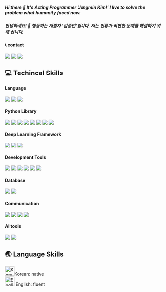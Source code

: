 ##### Hi there 👋 It's Acting Programmer 'Jongmin Kim!' I live to solve the problem what humanity faced now.
##### 안녕하세요! 👋 행동하는 개발자 '김종민'입니다. 저는 인류가 직면한 문제를 해결하기 위해 삽니다.

#### 📞 contact
<a href="https://www.linkedin.com/in/kim-j-25a93a11b/"><img src="https://img.shields.io/badge/Linkedin-0A66C2?style=flat-square&logo=LinkedIn&logoColor=white&link=https://www.linkedin.com/in/kim-j-25a93a11b/"/></a> <a href="mailto:miniwa00@gmail.com"><img src="https://img.shields.io/badge/miniwa00@gmail.com-EA4335?style=flat-square&logo=Gmail&logoColor=white&link=mailto:miniwa00@gmail.com"/></a> <a href="https://www.instagram.com/may_u_like/"><img src="https://img.shields.io/badge/Instagram-E4405F?style=flat-square&logo=Instagram&logoColor=white&link=mailto:https://www.instagram.com/may_u_like/"/></a>

## 💻 Techincal Skills
#### Language
<img src="https://img.shields.io/badge/python-3776AB?style=for-the-badge&logo=python&logoColor=white"> <img src="https://img.shields.io/badge/Flutter-02569B?style=for-the-badge&logo=Flutter&logoColor=white"> <img src="https://img.shields.io/badge/Dart-0175C2?style=for-the-badge&logo=Dart&logoColor=white">
#### Python Library
<img src="https://img.shields.io/badge/Pandas-150458?style=for-the-badge&logo=pandas&logoColor=white"> <img src="https://img.shields.io/badge/NumPy-013243?style=for-the-badge&logo=NumPy&logoColor=white"> <img src="https://img.shields.io/badge/Matplotlib-1A285F?style=for-the-badge&logo=&logoColor=white"> <img src="https://img.shields.io/badge/Seaborn-FF9E0F?style=for-the-badge&logo=&logoColor=white"> <img src="https://img.shields.io/badge/Selenium-43B02A?style=for-the-badge&logo=Selenium&logoColor=white"> <img src="https://img.shields.io/badge/Beatiful Soup-000000?style=for-the-badge&logo=&logoColor=white"> <img src="https://img.shields.io/badge/Folium-77B829?style=for-the-badge&logo=Folium&logoColor=white"> <img src="https://img.shields.io/badge/Streamlit-FF4B4B?style=for-the-badge&logo=Streamlit&logoColor=white">
#### Deep Learning Framework
<img src="https://img.shields.io/badge/PyTorch-EE4C2C?style=for-the-badge&logo=PyTorch&logoColor=white"> <img src="https://img.shields.io/badge/TensorFlow-FF6F00?style=for-the-badge&logo=TensorFlow&logoColor=white"> <img src="https://img.shields.io/badge/Keras-D00000?style=for-the-badge&logo=Keras&logoColor=white">
#### Development Tools
<img src="https://img.shields.io/badge/Jupyter-F37626?style=for-the-badge&logo=Jupyter&logoColor=white"> <img src="https://img.shields.io/badge/VS Code-007ACC?style=for-the-badge&logo=Visual Studio Code&logoColor=white"> <img src="https://img.shields.io/badge/MySQL Workbench-4479A1?style=for-the-badge&logo=MySQL&logoColor=white"> <img src="https://img.shields.io/badge/Eclipse-2C2255?style=for-the-badge&logo=Eclipse&logoColor=white"> <img src="https://img.shields.io/badge/Google Colab-F9AB00?style=for-the-badge&logo=Google Colab&logoColor=white"> <img src="https://img.shields.io/badge/Android Studio-3DDC84?style=for-the-badge&logo=Android Studio&logoColor=white"> 
#### Database
<img src="https://img.shields.io/badge/MySQL-4479A1?style=for-the-badge&logo=MySQL&logoColor=white"> <img src="https://img.shields.io/badge/MongoDB-47A248?style=for-the-badge&logo=MongoDB&logoColor=white">
#### Communication
<img src="https://img.shields.io/badge/Git-F05032?style=for-the-badge&logo=Git&logoColor=white"> <img src="https://img.shields.io/badge/github-181717?style=for-the-badge&logo=github&logoColor=white"> <img src="https://img.shields.io/badge/Slack-4A154B?style=for-the-badge&logo=Slack&logoColor=white"> <img src="https://img.shields.io/badge/Notion-000000?style=for-the-badge&logo=Notion&logoColor=white"> 
#### AI tools
<img src="https://img.shields.io/badge/Chat GPT-412991?style=for-the-badge&logo=Chat GPT&logoColor=white"> <img src="https://img.shields.io/badge/Bard-886FBF?style=for-the-badge&logo=Bard&logoColor=white"> 

## 🌏 Language Skills
<img src="https://github.com/miniwa00/miniwa00/assets/47784464/1ef408f9-3e08-43ff-91dd-2837e5315c18" alt="Korean" width="30">Korean: native <br/>
<img src="https://github.com/miniwa00/miniwa00/assets/47784464/f526ec1c-395d-4822-93c0-a71213843bc7" alt="English" width="30"> English: fluent <img/>
